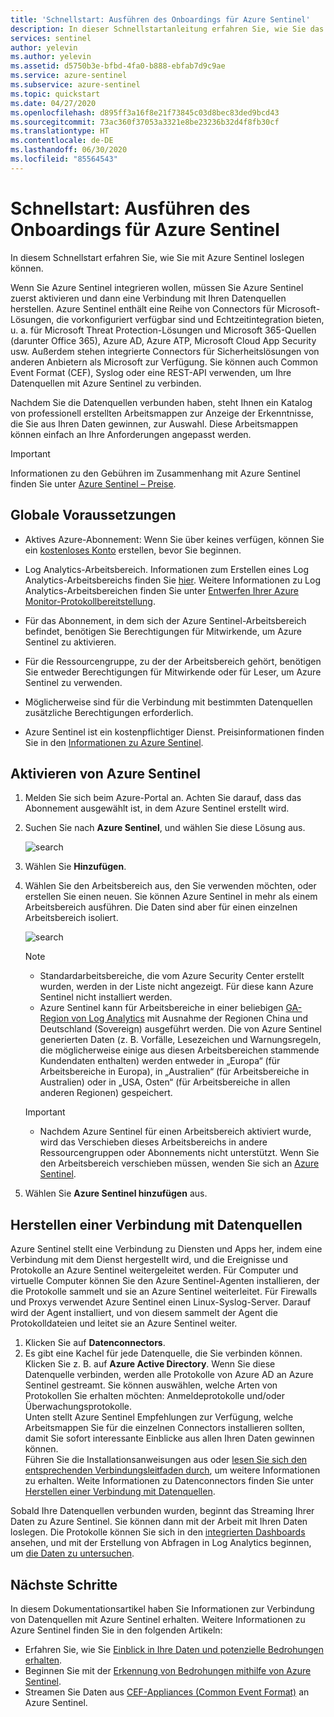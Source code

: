 ```yaml
---
title: 'Schnellstart: Ausführen des Onboardings für Azure Sentinel'
description: In dieser Schnellstartanleitung erfahren Sie, wie Sie das Onboarding von Azure Sentinel ausführen können, indem Sie zunächst Sentinel aktivieren und dann Datenquellen verbinden.
services: sentinel
author: yelevin
ms.author: yelevin
ms.assetid: d5750b3e-bfbd-4fa0-b888-ebfab7d9c9ae
ms.service: azure-sentinel
ms.subservice: azure-sentinel
ms.topic: quickstart
ms.date: 04/27/2020
ms.openlocfilehash: d895ff3a16f8e21f73845c03d8bec83ded9bcd43
ms.sourcegitcommit: 73ac360f37053a3321e8be23236b32d4f8fb30cf
ms.translationtype: HT
ms.contentlocale: de-DE
ms.lasthandoff: 06/30/2020
ms.locfileid: "85564543"
---
```

# <a name="quickstart-on-board-azure-sentinel"></a>Schnellstart: Ausführen des Onboardings für Azure Sentinel

In diesem Schnellstart erfahren Sie, wie Sie mit Azure Sentinel loslegen können. 

Wenn Sie Azure Sentinel integrieren wollen, müssen Sie Azure Sentinel zuerst aktivieren und dann eine Verbindung mit Ihren Datenquellen herstellen. Azure Sentinel enthält eine Reihe von Connectors für Microsoft-Lösungen, die vorkonfiguriert verfügbar sind und Echtzeitintegration bieten, u. a. für Microsoft Threat Protection-Lösungen und Microsoft 365-Quellen (darunter Office 365), Azure AD, Azure ATP, Microsoft Cloud App Security usw. Außerdem stehen integrierte Connectors für Sicherheitslösungen von anderen Anbietern als Microsoft zur Verfügung. Sie können auch Common Event Format (CEF), Syslog oder eine REST-API verwenden, um Ihre Datenquellen mit Azure Sentinel zu verbinden.  

Nachdem Sie die Datenquellen verbunden haben, steht Ihnen ein Katalog von professionell erstellten Arbeitsmappen zur Anzeige der Erkenntnisse, die Sie aus Ihren Daten gewinnen, zur Auswahl. Diese Arbeitsmappen können einfach an Ihre Anforderungen angepasst werden.

>[!IMPORTANT] 
> Informationen zu den Gebühren im Zusammenhang mit Azure Sentinel finden Sie unter [Azure Sentinel – Preise](https://azure.microsoft.com/pricing/details/azure-sentinel/).
  

## <a name="global-prerequisites"></a>Globale Voraussetzungen

- Aktives Azure-Abonnement: Wenn Sie über keines verfügen, können Sie ein [kostenloses Konto](https://azure.microsoft.com/free/?WT.mc_id=A261C142F) erstellen, bevor Sie beginnen.

- Log Analytics-Arbeitsbereich. Informationen zum Erstellen eines Log Analytics-Arbeitsbereichs finden Sie [hier](../log-analytics/log-analytics-quick-create-workspace.md). Weitere Informationen zu Log Analytics-Arbeitsbereichen finden Sie unter [Entwerfen Ihrer Azure Monitor-Protokollbereitstellung](../azure-monitor/platform/design-logs-deployment.md).

- Für das Abonnement, in dem sich der Azure Sentinel-Arbeitsbereich befindet, benötigen Sie Berechtigungen für Mitwirkende, um Azure Sentinel zu aktivieren. 
- Für die Ressourcengruppe, zu der der Arbeitsbereich gehört, benötigen Sie entweder Berechtigungen für Mitwirkende oder für Leser, um Azure Sentinel zu verwenden.
- Möglicherweise sind für die Verbindung mit bestimmten Datenquellen zusätzliche Berechtigungen erforderlich.
- Azure Sentinel ist ein kostenpflichtiger Dienst. Preisinformationen finden Sie in den [Informationen zu Azure Sentinel](https://go.microsoft.com/fwlink/?linkid=2104058).
 
## <a name="enable-azure-sentinel"></a>Aktivieren von Azure Sentinel <a name="enable"></a>

1. Melden Sie sich beim Azure-Portal an. Achten Sie darauf, dass das Abonnement ausgewählt ist, in dem Azure Sentinel erstellt wird.

1. Suchen Sie nach **Azure Sentinel**, und wählen Sie diese Lösung aus.

   ![search](./media/quickstart-onboard/search-product.png)

1. Wählen Sie **Hinzufügen**.

1. Wählen Sie den Arbeitsbereich aus, den Sie verwenden möchten, oder erstellen Sie einen neuen. Sie können Azure Sentinel in mehr als einem Arbeitsbereich ausführen. Die Daten sind aber für einen einzelnen Arbeitsbereich isoliert.

   ![search](./media/quickstart-onboard/choose-workspace.png)

   >[!NOTE] 
   > - Standardarbeitsbereiche, die vom Azure Security Center erstellt wurden, werden in der Liste nicht angezeigt. Für diese kann Azure Sentinel nicht installiert werden.
   > - Azure Sentinel kann für Arbeitsbereiche in einer beliebigen [GA-Region von Log Analytics](https://azure.microsoft.com/global-infrastructure/services/?products=monitor) mit Ausnahme der Regionen China und Deutschland (Sovereign) ausgeführt werden. Die von Azure Sentinel generierten Daten (z. B. Vorfälle, Lesezeichen und Warnungsregeln, die möglicherweise einige aus diesen Arbeitsbereichen stammende Kundendaten enthalten) werden entweder in „Europa“ (für Arbeitsbereiche in Europa), in „Australien“ (für Arbeitsbereiche in Australien) oder in „USA, Osten“ (für Arbeitsbereiche in allen anderen Regionen) gespeichert.

   >[!IMPORTANT]
   > - Nachdem Azure Sentinel für einen Arbeitsbereich aktiviert wurde, wird das Verschieben dieses Arbeitsbereichs in andere Ressourcengruppen oder Abonnements nicht unterstützt. Wenn Sie den Arbeitsbereich verschieben müssen, wenden Sie sich an [Azure Sentinel](mailto:AzureSentinel@microsoft.com).

1. Wählen Sie **Azure Sentinel hinzufügen** aus.
  

## <a name="connect-data-sources"></a>Herstellen einer Verbindung mit Datenquellen

Azure Sentinel stellt eine Verbindung zu Diensten und Apps her, indem eine Verbindung mit dem Dienst hergestellt wird, und die Ereignisse und Protokolle an Azure Sentinel weitergeleitet werden. Für Computer und virtuelle Computer können Sie den Azure Sentinel-Agenten installieren, der die Protokolle sammelt und sie an Azure Sentinel weiterleitet. Für Firewalls und Proxys verwendet Azure Sentinel einen Linux-Syslog-Server. Darauf wird der Agent installiert, und von diesem sammelt der Agent die Protokolldateien und leitet sie an Azure Sentinel weiter. 
 
1. Klicken Sie auf **Datenconnectors**.
1. Es gibt eine Kachel für jede Datenquelle, die Sie verbinden können.<br>
Klicken Sie z. B. auf **Azure Active Directory**. Wenn Sie diese Datenquelle verbinden, werden alle Protokolle von Azure AD an Azure Sentinel gestreamt. Sie können auswählen, welche Arten von Protokollen Sie erhalten möchten: Anmeldeprotokolle und/oder Überwachungsprotokolle. <br>
Unten stellt Azure Sentinel Empfehlungen zur Verfügung, welche Arbeitsmappen Sie für die einzelnen Connectors installieren sollten, damit Sie sofort interessante Einblicke aus allen Ihren Daten gewinnen können. <br> Führen Sie die Installationsanweisungen aus oder [lesen Sie sich den entsprechenden Verbindungsleitfaden durch](connect-data-sources.md), um weitere Informationen zu erhalten. Weite Informationen zu Datenconnectors finden Sie unter [Herstellen einer Verbindung mit Datenquellen](connect-data-sources.md).

Sobald Ihre Datenquellen verbunden wurden, beginnt das Streaming Ihrer Daten zu Azure Sentinel. Sie können dann mit der Arbeit mit Ihren Daten loslegen. Die Protokolle können Sie sich in den [integrierten Dashboards](quickstart-get-visibility.md) ansehen, und mit der Erstellung von Abfragen in Log Analytics beginnen, um [die Daten zu untersuchen](tutorial-investigate-cases.md).



## <a name="next-steps"></a>Nächste Schritte
In diesem Dokumentationsartikel haben Sie Informationen zur Verbindung von Datenquellen mit Azure Sentinel erhalten. Weitere Informationen zu Azure Sentinel finden Sie in den folgenden Artikeln:
- Erfahren Sie, wie Sie [Einblick in Ihre Daten und potenzielle Bedrohungen erhalten](quickstart-get-visibility.md).
- Beginnen Sie mit der [Erkennung von Bedrohungen mithilfe von Azure Sentinel](tutorial-detect-threats-built-in.md).
- Streamen Sie Daten aus [CEF-Appliances (Common Event Format)](connect-common-event-format.md) an Azure Sentinel.
